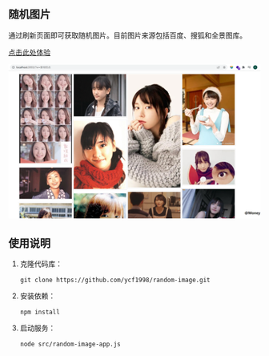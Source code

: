 ## 随机图片

通过刷新页面即可获取随机图片。目前图片来源包括百度、搜狐和全景图库。

[点击此处体验](http://175.178.102.32/random-image/?w=新垣结衣)

![随机图片示例](README.assets/image-20220219161702902.png)

## 使用说明

1. 克隆代码库：

    ```shell
    git clone https://github.com/ycf1998/random-image.git
    ```

2. 安装依赖：

    ```shell
    npm install
    ```

3. 启动服务：

    ```shell
    node src/random-image-app.js
    ```
